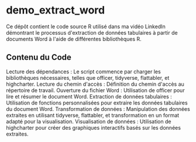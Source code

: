 # demo_extract_word
Ce dépôt contient le code source R utilisé dans ma vidéo LinkedIn démontrant le processus d'extraction de données tabulaires à partir de documents Word à l'aide de différentes bibliothèques R.

## Contenu du Code
Lecture des dépendances : Le script commence par charger les bibliothèques nécessaires, telles que officer, tidyverse, flattabler, et highcharter.
Lecture du chemin d'accès : Définition du chemin d'accès au répertoire de travail.
Ouverture du fichier Word : Utilisation de officer pour lire et résumer le document Word.
Extraction de données tabulaires : Utilisation de fonctions personnalisées pour extraire les données tabulaires du document Word.
Transformation de données : Manipulation des données extraites en utilisant tidyverse, flattabler, et transformation en un format adapté pour la visualisation.
Visualisation de données : Utilisation de highcharter pour créer des graphiques interactifs basés sur les données extraites.
